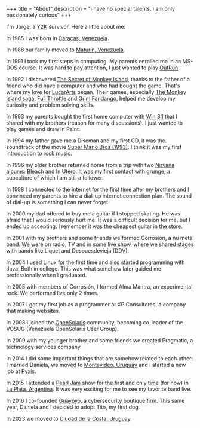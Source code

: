 +++
title = "About"
description = "i have no special talents. i am only passionately curious"
+++

I'm Jorge, a [Y2K](https://en.wikipedia.org/wiki/Year_2000_problem) survivor. Here a little about me:

In 1985 I was born in [Caracas, Venezuela](https://en.wikipedia.org/wiki/Caracas).

In 1988 our family moved to [Maturín, Venezuela](https://en.wikipedia.org/wiki/Matur%C3%ADn).

In 1991 I took my first steps in computing. My parents enrolled me in an MS-DOS course. It was hard to pay attention, I just wanted to play [OutRun](https://en.wikipedia.org/wiki/Out_Run).

In 1992 I discovered [The Secret of Monkey Island](https://en.wikipedia.org/wiki/The_Secret_of_Monkey_Island), thanks to the father of a friend who did have a computer and who had bought the game. That's where my love for [LucarArts](https://en.wikipedia.org/wiki/Lucasfilm_Games) began. Their games, especially [The Monkey Island saga](https://en.wikipedia.org/wiki/Monkey_Island), [Full Throttle](https://en.wikipedia.org/wiki/Full_Throttle_(1995_video_game)) and [Grim Fandango](https://en.wikipedia.org/wiki/Grim_Fandango), helped me develop my curiosity and problem solving skills.

In 1993 my parents bought the first home computer with [Win 3.1](https://en.wikipedia.org/wiki/Windows_3.1x) that I shared with my brothers (reason for many discussions). I just wanted to play games and draw in Paint.

In 1994 my father gave me a Discman and my first CD, it was the soundtrack of the movie [Super Mario Bros (1993)](https://en.wikipedia.org/wiki/Super_Mario_Bros._(film)). I think it was my first introduction to rock music.

In 1996 my older brother returned home from a trip with two [Nirvana](https://en.wikipedia.org/wiki/Nirvana_(band)) albums: [Bleach](https://en.wikipedia.org/wiki/Bleach_(Nirvana_album)) and [In Utero](https://en.wikipedia.org/wiki/In_Utero). It was my first contact with grunge, a subculture of which I am still a follower.

In 1998 I connected to the internet for the first time after my brothers and I convinced my parents to hire a dial-up internet connection plan. The sound of dial-up is something I can never forget

In 2000 my dad offered to buy me a guitar if I stopped skating. He was afraid that I would seriously hurt me. It was a difficult decision for me, but I ended up accepting. I remember it was the cheapest guitar in the store.

In 2001 with my brothers and some friends we formed Corrosión, a nu metal band. We were on radio, TV and in some live show, where we shared stages with bands like Liqüet and Despuesdevieja (DDV).

In 2004 I used Linux for the first time and also started programming with Java. Both in college. This was what somehow later guided me professionally when I graduated.

In 2005 with members of Corrosión, I formed Alma Mantra, an experimental rock. We performed live only 2 times.

In 2007 I got my first job as a programmer at XP Consultores, a company that making websites.

In 2008 I joined the [OpenSolaris](https://en.wikipedia.org/wiki/OpenSolaris) community, becoming co-leader of the VOSUG (Venezuela OpenSolaris User Group).

In 2009 with my younger brother and some friends we created Pragmatic, a technology services company.

In 2014 I did some important things that are somehow related to each other: I married Daniela, we moved to [Montevideo, Uruguay](https://en.wikipedia.org/wiki/Montevideo) and I started a new job at [Pyxis](https://pyxis.tech/).

In 2015 I attended a [Pearl Jam](https://en.wikipedia.org/wiki/Pearl_Jam) show for the first and only time (for now) in [La Plata, Argentina](https://en.wikipedia.org/wiki/La_Plata). It was very exciting for me to see my favorite band live.

In 2016 I co-founded [Guayoyo](https://guayoyo.io), a cybersecurity boutique firm. This same year, Daniela and I decided to adopt Tito, my first dog.

In 2023 we moved to [Ciudad de la Costa, Uruguay](https://en.wikipedia.org/wiki/Ciudad_de_la_Costa).